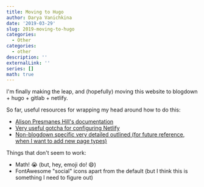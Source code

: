 ```yaml
---
title: Moving to Hugo
author: Darya Vanichkina
date: '2019-03-29'
slug: 2019-moving-to-hugo
categories:
  - Other
categories:
  - other
description: ''
externalLink: ''
series: []
math: true
---
```


I'm finally making the leap, and (hopefully) moving this website to blogdown + hugo + gitlab + netlify.

So far, useful resources for wrapping my head around how to do this:

- [Alison Presmanes Hill's documentation](https://alison.rbind.io/post/up-and-running-with-blogdown/)
- [Very useful gotcha for configuring Netlify](https://maraaverick.rbind.io/2017/10/updating-blogdown-hugo-version-netlify/)
- [Non-blogdown specific very detailed outlined (for future reference, when I want to add new page types)](https://www.sarasoueidan.com/blog/jekyll-ghpages-to-hugo-netlify/)

Things that don't seem to work:

- Math! :sob: (but, hey, emoji do! :smile:)
- FontAwesome "social" icons apart from the default (but I think this is something I need to figure out)
